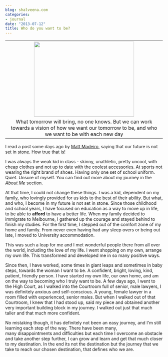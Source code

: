 ```yaml
---
blog: shalveena.com
categories:
- journal
date: "2013-07-12"
title: Who do you want to be?
---
```


<table class="tr-caption-container" style="margin-left:auto;margin-right:auto;text-align:center;" cellspacing="0" cellpadding="0" align="center"><tbody><tr><td style="text-align:center;"><a style="margin-left:auto;margin-right:auto;" href="https://shalveena.files.wordpress.com/2013/07/f7573-dscn0235.jpg"><img src="https://shalveena.files.wordpress.com/2013/07/f7573-dscn0235.jpg?w=300" width="320" height="240" border="0"></a></td></tr><tr><td class="tr-caption" style="text-align:center;">What tomorrow will bring, no one knows. But we can work towards a vision of how we want our tomorrow to be, and who we want to be with each new day</td></tr></tbody></table>

I read a post some days ago by [Matt Madeiro](http://mattmadeiro.com/), saying that our future is not set in stone. How true that is!

I was always the weak kid in class - skinny, unathletic, pretty uncool, with cheap clothes and not up to date with the coolest accessories. At sports not wearing the right brand of shoes. Having only one set of school uniform. Quiet. Unsure of myself. You can find out more about my journey in the _[About Me](http://www.shalveena.com/search/label/About%20Me)_ section.

At that time, I could not change these things. I was a kid, dependent on my family, who lovingly provided for us kids to the best of their ability. But what, and who, I become in my future is not set in stone. Since those childhood and school years, I have focused on education as a way to move up in life, to be able to **afford** to have a better life. When my family decided to immigrate to Melbourne, I gathered up the courage and stayed behind to finish my studies. For the first time, I stepped out of the comfort zone of my home and family. From never even having had any sleep overs or being out late, I moved to University accommodation.

This was such a leap for me and I met wonderful people there from all over the world, including the love of my life. I went shopping on my own, arrange my own life. This transformed and developed me in so many positive ways.

Since then, I have worked, some times in giant leaps and sometimes in baby steps, towards the woman I want to be. A confident, bright, loving, kind, patient, friendly person. I have started my own life, our own home, and am on the way to becoming who I truly want to be. A few days ago, I went to the High Court, as I walked into the Courtroom full of senior, male lawyers, I was definitely anxious and self-conscious. A young, female lawyer in a room filled with experienced, senior males. But when I walked out of that Courtroom, I knew that I had stood up, said my piece and obtained another very important building block in my journey. I walked out just that much taller and that much more confident.

No mistaking though, it has definitely not been an easy journey, and I'm still learning each step of the way. There have been many, many disappointments and difficulties but each time I overcome an obstacle and take another step further, I can grow and learn and get that much closer to my destination. In the end its not the destination but the journey that we take to reach our chosen destination, that defines who we are.